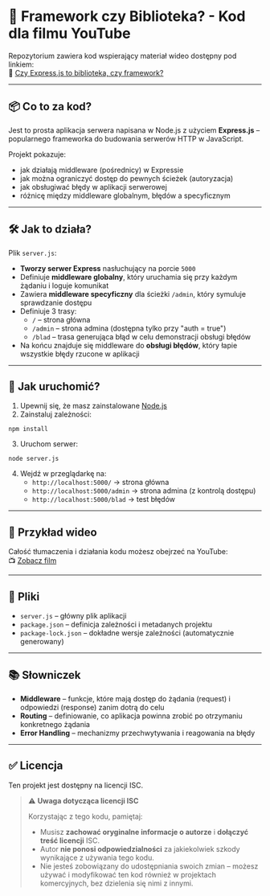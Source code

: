 # 🧠 Framework czy Biblioteka? - Kod dla filmu YouTube

Repozytorium zawiera kod wspierający materiał wideo dostępny pod linkiem:  
🎥 [Czy Express.js to biblioteka, czy framework?](https://youtu.be/lTm0HOuBS5Y?si=nKcJGqCmtogjC_hB)

---

## 📦 Co to za kod?

Jest to prosta aplikacja serwera napisana w Node.js z użyciem **Express.js** – popularnego frameworka do budowania serwerów HTTP w JavaScript.

Projekt pokazuje:

- jak działają middleware (pośrednicy) w Expressie
- jak można ograniczyć dostęp do pewnych ścieżek (autoryzacja)
- jak obsługiwać błędy w aplikacji serwerowej
- różnicę między middleware globalnym, błędów a specyficznym

---

## 🛠 Jak to działa?

Plik `server.js`:

- **Tworzy serwer Express** nasłuchujący na porcie `5000`
- Definiuje **middleware globalny**, który uruchamia się przy każdym żądaniu i loguje komunikat
- Zawiera **middleware specyficzny** dla ścieżki `/admin`, który symuluje sprawdzanie dostępu
- Definiuje 3 trasy:
  - `/` – strona główna
  - `/admin` – strona admina (dostępna tylko przy "auth = true")
  - `/blad` – trasa generująca błąd w celu demonstracji obsługi błędów
- Na końcu znajduje się middleware do **obsługi błędów**, który łapie wszystkie błędy rzucone w aplikacji

---

## 🚀 Jak uruchomić?

1. Upewnij się, że masz zainstalowane [Node.js](https://nodejs.org/)
2. Zainstaluj zależności:

`npm install`

3. Uruchom serwer:

`node server.js`

4. Wejdź w przeglądarkę na:
   - `http://localhost:5000/` → strona główna
   - `http://localhost:5000/admin` → strona admina (z kontrolą dostępu)
   - `http://localhost:5000/blad` → test błędów

---

## 🧪 Przykład wideo

Całość tłumaczenia i działania kodu możesz obejrzeć na YouTube:  
📺 [Zobacz film](https://youtu.be/lTm0HOuBS5Y?si=nKcJGqCmtogjC_hB)

---

## 📁 Pliki

- `server.js` – główny plik aplikacji
- `package.json` – definicja zależności i metadanych projektu
- `package-lock.json` – dokładne wersje zależności (automatycznie generowany)

---

## 📚 Słowniczek

- **Middleware** – funkcje, które mają dostęp do żądania (request) i odpowiedzi (response) zanim dotrą do celu
- **Routing** – definiowanie, co aplikacja powinna zrobić po otrzymaniu konkretnego żądania
- **Error Handling** – mechanizmy przechwytywania i reagowania na błędy

---

## ✅ Licencja

Ten projekt jest dostępny na licencji ISC.

> ⚠️ **Uwaga dotycząca licencji ISC**
>
> Korzystając z tego kodu, pamiętaj:
>
> - Musisz **zachować oryginalne informacje o autorze** i **dołączyć treść licencji** ISC.
> - Autor **nie ponosi odpowiedzialności** za jakiekolwiek szkody wynikające z używania tego kodu.
> - Nie jesteś zobowiązany do udostępniania swoich zmian – możesz używać i modyfikować ten kod również w projektach komercyjnych, bez dzielenia się nimi z innymi.
